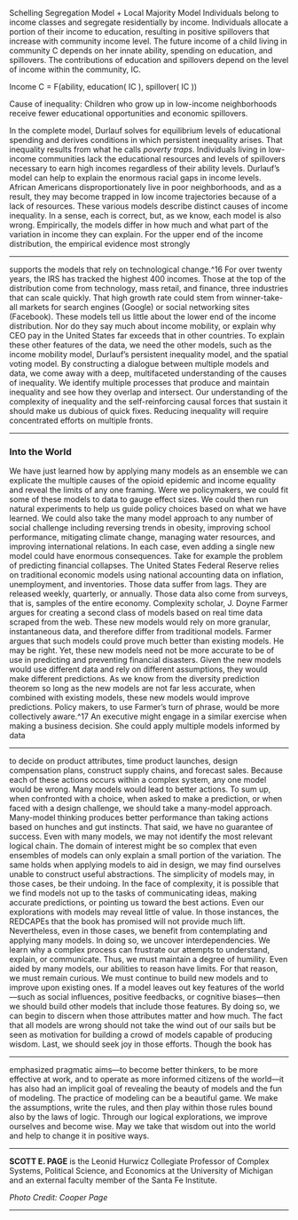 Schelling Segregation Model + Local Majority Model Individuals belong to income classes and segregate residentially by income. Individuals allocate a portion of their income to education, resulting in positive spillovers that increase with community income level. The future income of a child living in community C depends on her innate ability, spending on education, and spillovers. The contributions of education and spillovers depend on the level of income within the community, IC. 

 Income C = F(ability, education( IC ), spillover( IC )) 

 Cause of inequality: Children who grow up in low-income neighborhoods receive fewer educational opportunities and economic spillovers. 

In the complete model, Durlauf solves for equilibrium levels of educational spending and derives conditions in which persistent inequality arises. That inequality results from what he calls _poverty traps_. Individuals living in low-income communities lack the educational resources and levels of spillovers necessary to earn high incomes regardless of their ability levels. Durlauf’s model can help to explain the enormous racial gaps in income levels. African Americans disproportionately live in poor neighborhoods, and as a result, they may become trapped in low income trajectories because of a lack of resources. These various models describe distinct causes of income inequality. In a sense, each is correct, but, as we know, each model is also wrong. Empirically, the models differ in how much and what part of the variation in income they can explain. For the upper end of the income distribution, the empirical evidence most strongly 

---

supports the models that rely on technological change.^16 For over twenty years, the IRS has tracked the highest 400 incomes. Those at the top of the distribution come from technology, mass retail, and finance, three industries that can scale quickly. That high growth rate could stem from winner-take-all markets for search engines (Google) or social networking sites (Facebook). These models tell us little about the lower end of the income distribution. Nor do they say much about income mobility, or explain why CEO pay in the United States far exceeds that in other countries. To explain these other features of the data, we need the other models, such as the income mobility model, Durlauf’s persistent inequality model, and the spatial voting model. By constructing a dialogue between multiple models and data, we come away with a deep, multifaceted understanding of the causes of inequality. We identify multiple processes that produce and maintain inequality and see how they overlap and intersect. Our understanding of the complexity of inequality and the self-reinforcing causal forces that sustain it should make us dubious of quick fixes. Reducing inequality will require concentrated efforts on multiple fronts. 

---

### Into the World 

We have just learned how by applying many models as an ensemble we can explicate the multiple causes of the opioid epidemic and income equality and reveal the limits of any one framing. Were we policymakers, we could fit some of these models to data to gauge effect sizes. We could then run natural experiments to help us guide policy choices based on what we have learned. We could also take the many model approach to any number of social challenge including reversing trends in obesity, improving school performance, mitigating climate change, managing water resources, and improving international relations. In each case, even adding a single new model could have enormous consequences. Take for example the problem of predicting financial collapses. The United States Federal Reserve relies on traditional economic models using national accounting data on inflation, unemployment, and inventories. Those data suffer from lags. They are released weekly, quarterly, or annually. Those data also come from surveys, that is, samples of the entire economy. Complexity scholar, J. Doyne Farmer argues for creating a second class of models based on real time data scraped from the web. These new models would rely on more granular, instantaneous data, and therefore differ from traditional models. Farmer argues that such models could prove much better than existing models. He may be right. Yet, these new models need not be more accurate to be of use in predicting and preventing financial disasters. Given the new models would use different data and rely on different assumptions, they would make different predictions. As we know from the diversity prediction theorem so long as the new models are not far less accurate, when combined with existing models, these new models would improve predictions. Policy makers, to use Farmer’s turn of phrase, would be more collectively aware.^17 An executive might engage in a similar exercise when making a business decision. She could apply multiple models informed by data 

---

to decide on product attributes, time product launches, design compensation plans, construct supply chains, and forecast sales. Because each of these actions occurs within a complex system, any one model would be wrong. Many models would lead to better actions. To sum up, when confronted with a choice, when asked to make a prediction, or when faced with a design challenge, we should take a many-model approach. Many-model thinking produces better performance than taking actions based on hunches and gut instincts. That said, we have no guarantee of success. Even with many models, we may not identify the most relevant logical chain. The domain of interest might be so complex that even ensembles of models can only explain a small portion of the variation. The same holds when applying models to aid in design, we may find ourselves unable to construct useful abstractions. The simplicity of models may, in those cases, be their undoing. In the face of complexity, it is possible that we find models not up to the tasks of communicating ideas, making accurate predictions, or pointing us toward the best actions. Even our explorations with models may reveal little of value. In those instances, the REDCAPEs that the book has promised will not provide much lift. Nevertheless, even in those cases, we benefit from contemplating and applying many models. In doing so, we uncover interdependencies. We learn why a complex process can frustrate our attempts to understand, explain, or communicate. Thus, we must maintain a degree of humility. Even aided by many models, our abilities to reason have limits. For that reason, we must remain curious. We must continue to build new models and to improve upon existing ones. If a model leaves out key features of the world—such as social influences, positive feedbacks, or cognitive biases—then we should build other models that include those features. By doing so, we can begin to discern when those attributes matter and how much. The fact that all models are wrong should not take the wind out of our sails but be seen as motivation for building a crowd of models capable of producing wisdom. Last, we should seek joy in those efforts. Though the book has 

---

emphasized pragmatic aims—to become better thinkers, to be more effective at work, and to operate as more informed citizens of the world—it has also had an implicit goal of revealing the beauty of models and the fun of modeling. The practice of modeling can be a beautiful game. We make the assumptions, write the rules, and then play within those rules bound also by the laws of logic. Through our logical explorations, we improve ourselves and become wise. May we take that wisdom out into the world and help to change it in positive ways. 

---

**SCOTT E. PAGE** is the Leonid Hurwicz Collegiate Professor of Complex Systems, Political Science, and Economics at the University of Michigan and an external faculty member of the Santa Fe Institute. 

_Photo Credit: Cooper Page_ 

---